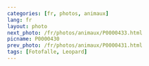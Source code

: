 ```yaml
---
categories: [fr, photos, animaux]
lang: fr
layout: photo
next_photo: /fr/photos/animaux/P0000433.html
picname: P0000430
prev_photo: /fr/photos/animaux/P0000431.html
tags: [Fotofalle, Leopard]
---
```

